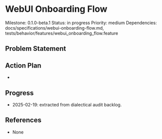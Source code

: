 # WebUI Onboarding Flow
Milestone: 0.1.0-beta.1
Status: in progress
Priority: medium
Dependencies: docs/specifications/webui-onboarding-flow.md, tests/behavior/features/webui_onboarding_flow.feature

## Problem Statement
<description>


## Action Plan
- <tasks>

## Progress
- 2025-02-19: extracted from dialectical audit backlog.

## References
- None
